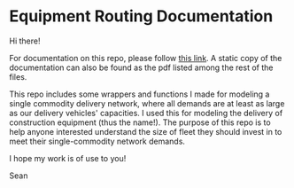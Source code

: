 # Equipment Routing Documentation

Hi there!

For documentation on this repo, please follow [this link](http://ec2-35-166-156-114.us-west-2.compute.amazonaws.com/).
A static copy of the documentation can also be found as the pdf listed among
the rest of the files.

This repo includes some wrappers and functions I made for modeling a single
commodity delivery network, where all demands are at least as large as our
delivery vehicles' capacities. I used this for modeling the delivery of
construction equipment (thus the name!). The purpose of this repo is to help
anyone interested understand the size of fleet they should invest in to meet
their single-commodity network demands.

I hope my work is of use to you!

Sean
